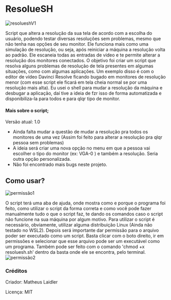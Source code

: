 # ResolueSH

![resolueshV1](https://user-images.githubusercontent.com/76860503/113920807-a5b96000-97bb-11eb-81a7-0c59ad002591.png)

 Script que altera a resolução da sua tela de acordo com a escolha do usuário, podendo testar diversas resoluções sem problemas, mesmo que não tenha nas opções de seu monitor. Ele funciona mais como uma simulação de resolução, ou seja, após reiniciar a máquina a resolução volta ao padrão. Ele escaneia todas as entradas de video e te permite alterar a resolução dos monitores conectados.
 O objetivo foi criar um script que resolva alguns problemas de resolução de tela presentes em algumas situações, como com algumas aplicações. Um exemplo disso é com o editor de vídeo Davinci Resolve ficando bugado em monitores de resolução menor (com esse script ele ficará em tela cheia normal se por uma resolução mais alta). 
 Eu usei o shell para mudar a resolução da máquina e desbugar a aplicação, daí tive a ideia de fzr isso de forma automatizada e disponibiliza-la para todos e para qlqr tipo de monitor.
 
 
#### Mais sobre o script; 
Versão atual: 1.0
  - Ainda falta mudar a questão de mudar a resolução pra todos os monitores de uma vez (Assim foi feito para alterar a resolução pra qlqr pessoa sem problemas)
  - A ideia será criar uma nova opção no menu em que a pessoa vai escolher o tipo do monitor (ex: VGA-0 ) e também a resolução. Seria outra opção personalizada.
  - Não foi encontrado mais bugs neste projeto.
 
## Como usar?
![permissão1](https://user-images.githubusercontent.com/76860503/113920112-c208cd00-97ba-11eb-9ea4-aee0342a3c30.png)
 
 O script terá uma aba de ajuda, onde mostra como e porque o programa foi feito, como utilizar o script da forma correta e como você pode fazer manualmente tudo o que o script faz, te dando os comandos caso o script não funcione na sua máquina por algum motivo.
 Para utilizar o script é necessário, obviamente, utilizar alguma distribuição Linux (Ainda não testado no WSL2). 
Depois será importante dar permissão para o arquivo poder ser executado como um script. Basta clicar com o boto direito, ir em permissões e selecionar que esse arquivo pode ser um executável como um programa. Também pode ser feito com o comando 'chmod +x resoluesh.sh' dentro da basta onde ele se encontra, pelo terminal.
![permissão2](https://user-images.githubusercontent.com/76860503/113920464-317ebc80-97bb-11eb-84cb-aee1f503b0bf.png)

### Créditos
Criador: Matheus Laidler 

Licença: MIT 
